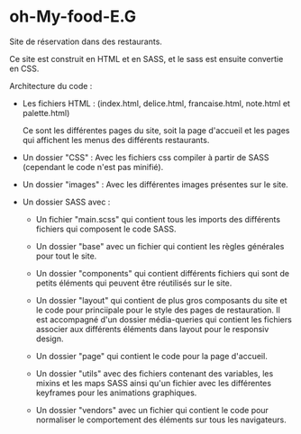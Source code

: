 # oh-My-food-E.G
Site de réservation dans des restaurants.

Ce site est construit en HTML et en SASS, et le sass est ensuite convertie en CSS.

Architecture du code : 
- Les fichiers HTML : (index.html, delice.html, francaise.html, note.html et palette.html)

    Ce sont les différentes pages du site, soit la page d'accueil et les pages qui affichent les menus des différents restaurants.

- Un dossier "CSS" : Avec les fichiers css compiler à partir de SASS (cependant le code n'est pas minifié).

- Un dossier "images" : Avec les différentes images présentes sur le site.

- Un dossier SASS avec :
    - Un fichier "main.scss" qui contient tous les imports des différents fichiers qui composent le code SASS.
      
    - Un dossier "base" avec un fichier qui contient les règles générales pour tout le site.
      
    - Un dossier "components" qui contient différents fichiers qui sont de petits éléments qui peuvent être réutilisés sur le site.
      
    - Un dossier "layout" qui contient de plus gros composants du site et le code pour princiipale pour le style des pages de restauration.
      Il est accompagné d'un dossier média-queries qui contient les fichiers associer aux différents éléments dans layout pour le responsiv design.
      
    - Un dossier "page" qui contient le code pour la page d'accueil.
      
    - Un dossier "utils" avec des fichiers contenant des variables, les mixins et les maps SASS ainsi qu'un fichier avec les différentes keyframes pour les animations graphiques.
      
    - Un dossier "vendors" avec un fichier qui contient le code pour normaliser le comportement des éléments sur tous les navigateurs.



